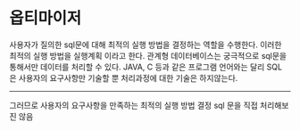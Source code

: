 # 옵티마이저 

사용자가 질의한 sql문에 대해 최적의 실행 방법을 결정하는 역할을 수행한다. 
이러한 최적의 실행 방법을 실행계획 이라고 한다. 
관계형 데이터베이스는 궁극적으로 sql문을 통해서만 데이터를 처리할 수 있다. 
JAVA, C 등과 같은 프로그램 언어와는 달리 SQL 은 사용자의 요구사항만 기술할 뿐 처리과정에 대한 기술은 하지않는다. 

---

그러므로 사용자의 요구사항을 만족하는 최적의 실행 방법 결정 
sql 문을 직접 처리해보진 않음 
